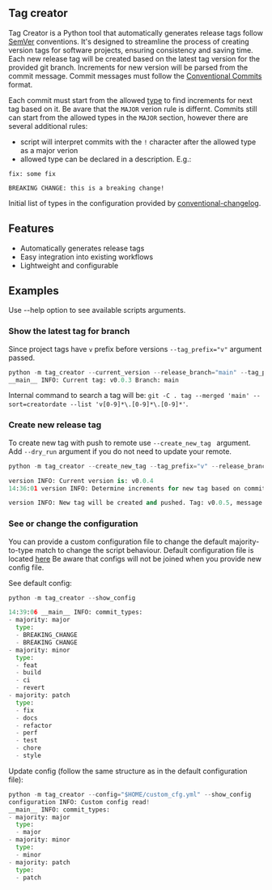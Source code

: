 ## Tag creator

Tag Creator is a Python tool that automatically generates release tags follow [SemVer](https://semver.org/) conventions.
It's designed to streamline the process of creating version tags for software projects, ensuring consistency and saving time.
Each new release tag will be created based on the latest tag version for the provided git branch. Increments for new version
will be parsed from the commit message. Commit messages must follow the [Conventional Commits](https://www.conventionalcommits.org/en/v1.0.0/) format.

Each commit must start from the allowed [type](tag_creator/configuration.yml) to find increments for next tag based on it.
Be avare that the `MAJOR` verion rule is differnt. Commits still can start from the allowed types in the `MAJOR` section, however there are several
additional rules:

- script will interpret commits with the `!` character after the allowed type as a major verion
- allowed type can be declared in a description. E.g.:

```
fix: some fix

BREAKING CHANGE: this is a breaking change!
```

Initial list of types in the configuration provided by [conventional-changelog](https://github.com/conventional-changelog/commitlint/tree/master/@commitlint/config-conventional#type-enum).

## Features

- Automatically generates release tags
- Easy integration into existing workflows
- Lightweight and configurable

## Examples

Use --help option to see available scripts arguments.

### Show the latest tag for branch

Since project tags have `v` prefix before versions `--tag_prefix="v"` argument passed.

```python
python -m tag_creator --current_version --release_branch="main" --tag_prefix="v"
__main__ INFO: Current tag: v0.0.3 Branch: main
```

Internal command to search a tag will be: `git -C . tag --merged 'main' --sort=creatordate --list 'v[0-9]*\.[0-9]*\.[0-9]*'`.

### Create new release tag

To create new tag with push to remote use `--create_new_tag ` argument. Add `--dry_run` argument if you do not need to update your remote.
```python
python -m tag_creator --create_new_tag --tag_prefix="v" --release_branch="main"

version INFO: Current version is: v0.0.4
14:36:01 version INFO: Determine increments for new tag based on commit (MR) msg: docs: foo-bar

version INFO: New tag will be created and pushed. Tag: v0.0.5, message Automatically created tag
```

### See or change the configuration


You can provide a custom configuration file to change the default majority-to-type match to change the script behaviour.
Default configuration file is located [here](tag_creator/configuration.yml)
Be aware that configs will not be joined when you provide new config file.

See default config:

```python
python -m tag_creator --show_config

14:39:06 __main__ INFO: commit_types:
- majority: major
  type:
  - BREAKING_CHANGE
  - BREAKING CHANGE
- majority: minor
  type:
  - feat
  - build
  - ci
  - revert
- majority: patch
  type:
  - fix
  - docs
  - refactor
  - perf
  - test
  - chore
  - style
```

Update config (follow the same structure as in the default configuration file):

```python
python -m tag_creator --config="$HOME/custom_cfg.yml" --show_config
configuration INFO: Custom config read!
__main__ INFO: commit_types:
- majority: major
  type:
  - major
- majority: minor
  type:
  - minor
- majority: patch
  type:
  - patch
```
